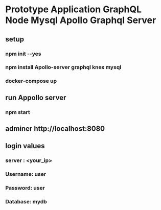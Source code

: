 # Prototype Application GraphQL Node Mysql Apollo Graphql Server

## setup 
### npm init --yes
### npm install Apollo-server graphql knex mysql
### docker-compose up

## run Appollo server
### npm start


## adminer  http://localhost:8080

## login values 
### server  : <your_ip>
### Username: user
### Password: user
### Database: mydb
